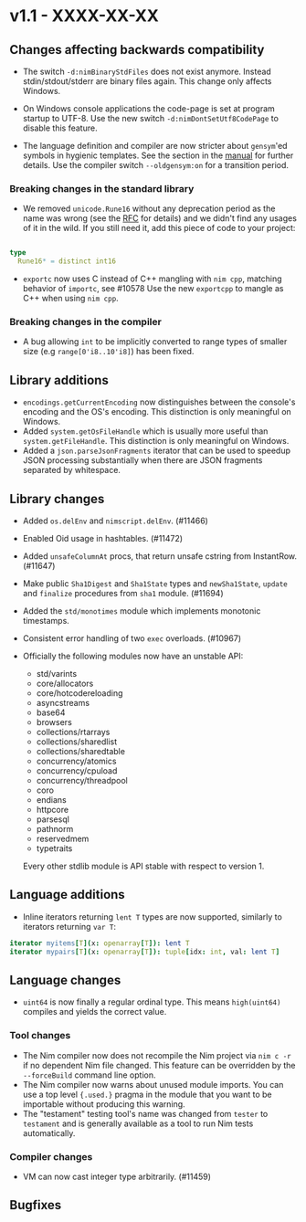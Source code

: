 # v1.1 - XXXX-XX-XX


## Changes affecting backwards compatibility

- The switch ``-d:nimBinaryStdFiles`` does not exist anymore. Instead
  stdin/stdout/stderr are binary files again. This change only affects
  Windows.
- On Windows console applications the code-page is set at program startup
  to UTF-8. Use the new switch `-d:nimDontSetUtf8CodePage` to disable this
  feature.

- The language definition and compiler are now stricter about ``gensym``'ed
  symbols in hygienic templates. See the section in the
  [manual](https://nim-lang.org/docs/manual.html#templates-hygiene-in-templates)
  for further details. Use the compiler switch `--oldgensym:on` for a
  transition period.


### Breaking changes in the standard library

- We removed `unicode.Rune16` without any deprecation period as the name
  was wrong (see the [RFC](https://github.com/nim-lang/RFCs/issues/151) for details)
  and we didn't find any usages of it in the wild. If you still need it, add this
  piece of code to your project:

```nim

type
  Rune16* = distinct int16

```

- `exportc` now uses C instead of C++ mangling with `nim cpp`, matching behavior of `importc`, see #10578
  Use the new `exportcpp` to mangle as C++ when using `nim cpp`.

### Breaking changes in the compiler

- A bug allowing `int` to be implicitly converted to range types of smaller size (e.g `range[0'i8..10'i8]`) has been fixed.


## Library additions

- `encodings.getCurrentEncoding` now distinguishes between the console's
  encoding and the OS's encoding. This distinction is only meaningful on
  Windows.
- Added `system.getOsFileHandle` which is usually more useful
  than `system.getFileHandle`. This distinction is only meaningful on
  Windows.
- Added a `json.parseJsonFragments` iterator that can be used to speedup
  JSON processing substantially when there are JSON fragments separated
  by whitespace.


## Library changes

- Added `os.delEnv` and `nimscript.delEnv`. (#11466)

- Enabled Oid usage in hashtables. (#11472)

- Added `unsafeColumnAt` procs, that return unsafe cstring from InstantRow. (#11647)

- Make public `Sha1Digest` and `Sha1State` types and `newSha1State`,
  `update` and `finalize` procedures from `sha1` module. (#11694)

- Added the `std/monotimes` module which implements monotonic timestamps.

- Consistent error handling of two `exec` overloads. (#10967)

- Officially the following modules now have an unstable API:

  - std/varints
  - core/allocators
  - core/hotcodereloading
  - asyncstreams
  - base64
  - browsers
  - collections/rtarrays
  - collections/sharedlist
  - collections/sharedtable
  - concurrency/atomics
  - concurrency/cpuload
  - concurrency/threadpool
  - coro
  - endians
  - httpcore
  - parsesql
  - pathnorm
  - reservedmem
  - typetraits

  Every other stdlib module is API stable with respect to version 1.


## Language additions

- Inline iterators returning `lent T` types are now supported, similarly to iterators returning `var T`:
```nim
iterator myitems[T](x: openarray[T]): lent T
iterator mypairs[T](x: openarray[T]): tuple[idx: int, val: lent T]
```

## Language changes

- `uint64` is now finally a regular ordinal type. This means `high(uint64)` compiles
  and yields the correct value.


### Tool changes

- The Nim compiler now does not recompile the Nim project via ``nim c -r`` if
  no dependent Nim file changed. This feature can be overridden by
  the ``--forceBuild`` command line option.
- The Nim compiler now warns about unused module imports. You can use a
  top level ``{.used.}`` pragma in the module that you want to be importable
  without producing this warning.
- The "testament" testing tool's name was changed
  from `tester` to `testament` and is generally available as a tool to run Nim
  tests automatically.


### Compiler changes

- VM can now cast integer type arbitrarily. (#11459)


## Bugfixes
